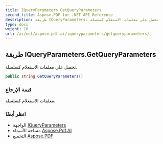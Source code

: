 ```yaml
---
title: IQueryParameters.GetQueryParameters
second_title: Aspose.PDF for .NET API Reference
description: طريقة IQueryParameters. تحصل على معلمات الاستعلام كسلسلة
type: docs
weight: 10
url: /ar/net/aspose.pdf.ai/iqueryparameters/getqueryparameters/
---
```

## طريقة IQueryParameters.GetQueryParameters

تحصل على معلمات الاستعلام كسلسلة.

```csharp
public string GetQueryParameters()
```

### قيمة الإرجاع

معلمات الاستعلام كسلسلة.

### انظر أيضًا

* الواجهة [IQueryParameters](../)
* مساحة الأسماء [Aspose.Pdf.AI](../../../aspose.pdf.ai/)
* التجميع [Aspose.PDF](../../../)